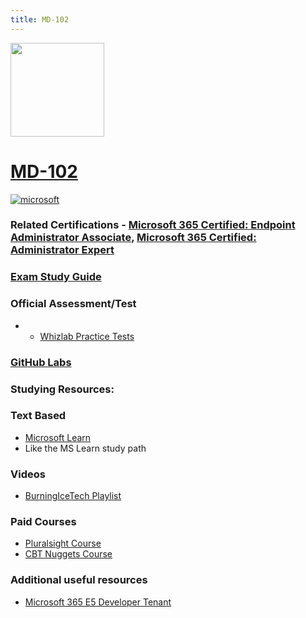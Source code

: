 ```yaml
---
title: MD-102
---
```


<img src="/md-102.png" width="150" height="150">

# [MD-102](https://learn.microsoft.com/certifications/exams/md-102)

<a href='https://learn.microsoft.com/en-us/certifications/browse/?type=role-based&levels=intermediate' target="_blank"><img alt='microsoft' src='https://img.shields.io/badge/associate-100000?style=for-the-badge&logo=microsoft&logoColor=white&labelColor=0078D4&color=212221'/></a> 

### Related Certifications - [Microsoft 365 Certified: Endpoint Administrator Associate](https://learn.microsoft.com/en-us/certifications/modern-desktop), [Microsoft 365 Certified: Administrator Expert](https://learn.microsoft.com/en-us/certifications/m365-enterprise-administrator)

### [Exam Study Guide](https://aka.ms/md102-studyguide)

### Official Assessment/Test
- - [Whizlab Practice Tests](https://www.whizlabs.com/md-102-endpoint-administrator/)

### [GitHub Labs](https://github.com/MicrosoftLearning/MD-102T00-Microsoft-365-Endpoint-Administrator/tree/master/Instructions/Labs)

### Studying Resources:

### Text Based
- [Microsoft Learn](https://learn.microsoft.com/certifications/exams/md-102)
- Like the MS Learn study path
### Videos
- [BurningIceTech Playlist](https://youtube.com/playlist?list=PLc6LqxQFwub9ADifGodGkgW3MvSZf8QHB)
### Paid Courses
- [Pluralsight Course](https://www.pluralsight.com/paths/microsoft-windows-endpoint-administrator-md-102)
- [CBT Nuggets Course](https://www.cbtnuggets.com/it-training/microsoft-windows-10/endpoint-administrator-associate)

### Additional useful resources
- [Microsoft 365 E5 Developer Tenant](https://developer.microsoft.com/en-us/microsoft-365/dev-program)

